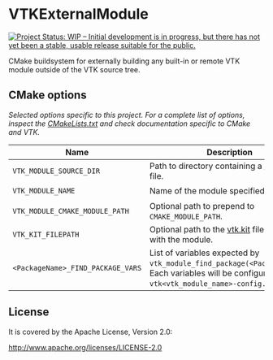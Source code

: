 VTKExternalModule
=================

[![Project Status: WIP – Initial development is in progress, but there has not yet been a stable, usable release suitable for the public.](https://www.repostatus.org/badges/latest/wip.svg)](https://www.repostatus.org/#wip)

CMake buildsystem for externally building any built-in or remote VTK module outside of the VTK source tree.

CMake options
-------------

_Selected options specific to this project. For a complete list of options, inspect the [CMakeLists.txt][CMakeLists] and check documentation specific to CMake and VTK._

[CMakeLists]: CMakeLists.txt


| Name | Description | Required |
|------|-------------|----------|
| `VTK_MODULE_SOURCE_DIR` | Path to directory containing a [vtk.module][vtk.module] file. | :heavy_check_mark: |
| `VTK_MODULE_NAME` | Name of the module specified after `VTK::`. | :heavy_check_mark: |
| `VTK_MODULE_CMAKE_MODULE_PATH` | Optional path to prepend to `CMAKE_MODULE_PATH`. | |
| `VTK_KIT_FILEPATH` | Optional path to the [vtk.kit][vtk.kit] file associated with the module. | |
| `<PackageName>_FIND_PACKAGE_VARS` | List of variables expected by `vtk_module_find_package(<PackageName>)`. Each variables will be configured into `vtk<vtk_module_name>-config.cmake`. | |

[vtk.module]: https://vtk.org/doc/nightly/html/group__module.html#module-overview
[vtk.kit]: https://vtk.org/doc/nightly/html/group__module.html#module-overview

License
-------

It is covered by the Apache License, Version 2.0:

http://www.apache.org/licenses/LICENSE-2.0
